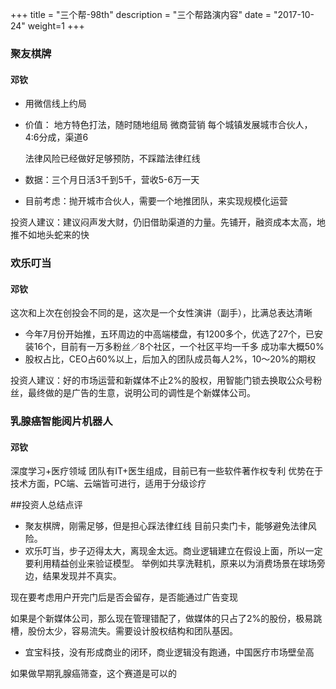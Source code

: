 +++
title = "三个帮-98th"
description = "三个帮路演内容"
date = "2017-10-24"
weight=1
+++

### 聚友棋牌
#### 邓钦
* 用微信线上约局
* 价值：
  地方特色打法，随时随地组局
  微商营销
  每个城镇发展城市合伙人，4:6分成，渠道6

  法律风险已经做好足够预防，不踩踏法律红线
* 数据：三个月日活3千到5千，营收5-6万一天
* 目前考虑：抛开城市合伙人，需要一个地推团队，来实现规模化运营

投资人建议：建议闷声发大财，仍旧借助渠道的力量。先铺开，融资成本太高，地推不如地头蛇来的快

### 欢乐叮当
#### 邓钦
这次和上次在创投会不同的是，这次是一个女性演讲（副手），比满总表达清晰

* 今年7月份开始推，五环周边的中高端楼盘，有1200多个，优选了27个，已安装16个，目前有一万多粉丝／8个社区，一个社区平均一千多
成功率大概50%
* 股权占比，CEO占60%以上，后加入的团队成员每人2%，10～20%的期权

投资人建议：好的市场运营和新媒体不止2%的股权，用智能门锁去换取公众号粉丝，最终做的是广告的生意，说明公司的调性是个新媒体公司。

### 乳腺癌智能阅片机器人
#### 邓钦
深度学习+医疗领域
团队有IT+医生组成，目前已有一些软件著作权专利
优势在于技术方面，PC端、云端皆可进行，适用于分级诊疗

##投资人总结点评
* 聚友棋牌，刚需足够，但是担心踩法律红线
目前只卖门卡，能够避免法律风险。
* 欢乐叮当，步子迈得太大，离现金太远。商业逻辑建立在假设上面，所以一定要利用精益创业来验证模型。
举例如共享洗鞋机，原来以为消费场景在球场旁边，结果发现并不真实。

现在要考虑用户开完门后是否会留存，是否能通过广告变现

如果是个新媒体公司，那么现在管理错配了，做媒体的只占了2%的股份，极易跳槽，股份太少，容易流失。需要设计股权结构和团队基因。

* 宜宝科技，没有形成商业的闭环，商业逻辑没有跑通，中国医疗市场壁垒高

如果做早期乳腺癌筛查，这个赛道是可以的
